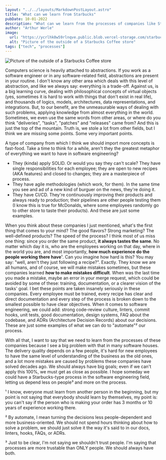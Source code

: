 ```yaml
---
layout: "../../layouts/MarkdownPostLayout.astro"
title: "What can we learn from Starbucks"
pubDate: 10-01-2022
description: "What can we learn from the processes of companies like Starbucks, such as many others fast-food brands, and why software engineering allows us to learn from almost any other areas."
author: "Arthur Werle"
image:
  url: "https://ycrlhk0w59rlnqve.public.blob.vercel-storage.com/starbucks-73949aPbi10sXCbl0KyH97B91WzZdw.jpg"
  alt: "Picture of the outside of a Starbucks Coffee store"
tags: ["tech", "processes"]
---
```


![Picture of the outside of a Starbucks Coffee store](https://ycrlhk0w59rlnqve.public.blob.vercel-storage.com/starbucks-73949aPbi10sXCbl0KyH97B91WzZdw.jpg "Picture of the outside of a Starbucks Coffee store")

Computers science is heavily attached to abstractions. If you work as a software engineer or in any software-related field, abstractions are present in your routine. I don't know any other area which deals with this level of abstraction, and like we always say: everything is a trade-off. Against us, is a big learning curve, dealing with philosophical concepts of virtual objects (yes, sometimes it is hard to work with things that don't exist in real life), and thousands of logics, models, architectures, data representations, and integrations. But, to our benefit, are the unmeasurable ways of dealing with such problems, applying knowledge from almost everything in the world. Sometimes, we even use the same words from other areas, or where do you think "deliveries", "tasks", "patches" and "releases" came from? And this is just the top of the mountain. Truth is, we stole a lot from other fields, but I think we are missing some points. Some very important points.

A type of company from which I think we should import more concepts is fast-food. Take a time to think for a while, aren't they the greatest metaphor of everything we want to have in software engineering?

- They (kinda) apply SOLID. Or would you say they can't scale? They have single responsibilities for each employee; they are open to new recipes (AKA features) and closed to changes; they are a masterpiece of process.
- They have agile methodologies (which work, for them). In the same time you see and ad of a new kind of burguer on the news, they're doing it.
- They have CI/CD. They're continuously improving their products and always ready to production; their pipelines are other people testing them (I know this is true for McDonalds, where some employees randomly go to other store to taste their products).
  And these are just some examples.

When you think about these companies I just mentioned, what's the first thing that comes to your mind? The good flavors? Strong marketing? The well-defined products? The speed of the process? I think most of us miss one thing: since you order the same product, **it always tastes the same**. No matter which day it is, who are the employees working on that day, where in the world you are, and most importantly, **how much experience do the people working there have**¹. Can you imagine how hard is this? You may say: "well, aren't they just following a recipe?". Exactly. They know we are all humans, and of course, we will make mistakes sometimes, but these companies learned **how to make mistakes difficult**. When was the last time you made a mistake, maybe an error in your merge request, which could be avoided by some of these: training, documentation, or a clearer vision of the tasks' goal. I bet these points are taken insanely seriously in these companies. Every employee must be trained, every recipe has clear and direct documentation and every step of the process is broken down to the smallest possible to have clear objectives. When it comes to software engineering, we could add: strong code-review culture, linters, commit hooks, unit tests, good documentation, design systems, FAQ about the codebase, and ADRs (Architecture Decision Records) about our decisions. These are just some examples of what we can do to "automate"² our process.

With all that, I want to say that we need to learn from the processes of these companies because I see a big problem with that in many software houses. The delivery quality depends on a few people, it's hard for new employees to have the same level of understanding of the business as the old ones, and a lot more mistakes are caused by problems these companies have solved decades ago. We should always have big goals; even if we can't apply this 100%, we must get as close as possible. I hope someday we could have a Starbucks-type process in the software engineering field, letting us depend less on people³ and more on the process.

¹ I know, everyone must learn from another person in the beginning, but my point is not saying that everybody should learn by themselves, my point is: you can't say if the person who is making your order has 3 months or 10 years of experience working there.

² By automate, I mean turning the decisions less people-dependent and more business-oriented. We should not spend hours thinking about how to solve a problem, we should just solve it the way it's said to in our docs, linters, hooks, FAQs, or ADRs.

³ Just to be clear, I'm not saying we shouldn't trust people. I'm saying that processes are more trustable than ONLY people. We should always have both.
